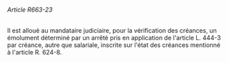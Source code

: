 ###### Article R663-23

Il est alloué au mandataire judiciaire, pour la vérification des créances, un émolument déterminé par un arrêté pris en application de l'article L. 444-3 par créance, autre que salariale, inscrite sur l'état des créances mentionné à l'article R. 624-8.

